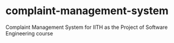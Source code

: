 # complaint-management-system
Complaint Management System for IITH as the Project of Software Engineering course
